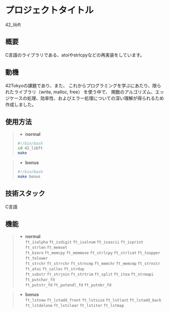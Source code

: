 # プロジェクトタイトル

42_libft

## 概要

C言語のライブラリである、atoiやstrlcpyなどの再実装をしています。

## 動機

42Tokyoの課題であり、また、
これからプログラミングを学ぶにあたり、限られたライブラリ（write, malloc, free） を使う中で、
関数のアルゴリズム、エッジケースの処理、効率性、およびエラー処理についての深い理解が得られるため作成しました。

## 使用方法

> - **normal**
> ```bash
> #!/bin/bash
> cd 42_libft
> make
> ```

> - **bonus**
> ```bash
> #!/bin/bash
> make bonus
> ```

## 技術スタック

C言語

## 機能

> - **normal**  
> `ft_isalpha` `ft_isdigit` `ft_isalnum` `ft_isascii` `ft_isprint` `ft_strlen` `ft_memset`  
> `ft_bzero` `ft_memcpy` `ft_memmove` `ft_strlcpy` `ft_strlcat` `ft_toupper` `ft_tolower`  
> `ft_strchr` `ft_strrchr` `ft_strncmp` `ft_memchr` `ft_memcmp` `ft_strnstr`  
> `ft_atoi` `ft_calloc` `ft_strdup`  
> `ft_substr` `ft_strjoin` `ft_strtrim` `ft_split` `ft_itoa` `ft_strmapi` `ft_putchar_fd`  
> `ft_putstr_fd` `ft_putendl_fd` `ft_putnbr_fd`  

> - **bonus**  
> `ft_lstnew` `ft_lstadd_front` `ft_lstsize` `ft_lstlast` `ft_lstadd_back` `ft_lstdelone` `ft_lstclear` `ft_lstiter` `ft_lstmap`  

